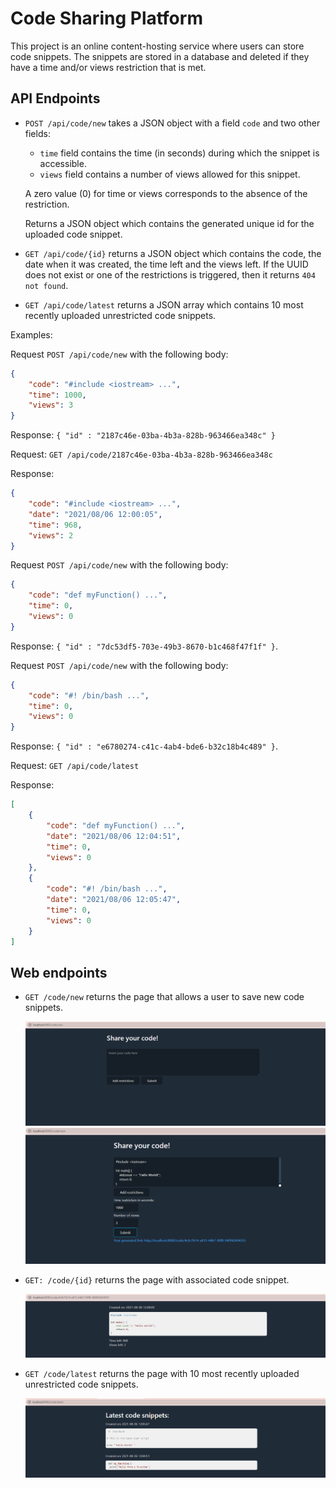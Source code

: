<h1>Code Sharing Platform</h1>

This project is an online content-hosting service where users can store code snippets. The snippets are stored in a database and deleted if they have a time and/or views restriction that is met.

<h2>API Endpoints</h2>

- `POST /api/code/new`  takes a JSON object with a field `code` and two other fields:

  -  `time` field contains the time (in seconds) during which the snippet is accessible.
  -  `views` field contains a number of views allowed for this snippet.

  A zero value (0) for time or views corresponds to the absence of the restriction.

  Returns a JSON object which contains the generated unique id for the uploaded code snippet.

- `GET /api/code/{id}` returns a JSON object which contains the code, the date when it was created, the time left and the views left. If the UUID does not exist or one of the restrictions is triggered, then it returns `404 not found`.

- `GET /api/code/latest` returns a JSON array which contains 10 most recently uploaded unrestricted code snippets.

Examples:

Request `POST /api/code/new` with the following body:

```json
{
    "code": "#include <iostream> ...",
    "time": 1000,
    "views": 3
}
```

Response: `{ "id" : "2187c46e-03ba-4b3a-828b-963466ea348c" }`

Request: `GET /api/code/2187c46e-03ba-4b3a-828b-963466ea348c`

Response:

```json
{
    "code": "#include <iostream> ...",
    "date": "2021/08/06 12:00:05",
    "time": 968,
    "views": 2
}
```

Request `POST /api/code/new` with the following body:

```json
{
    "code": "def myFunction() ...",
    "time": 0,
    "views": 0
}
```

Response: `{ "id" : "7dc53df5-703e-49b3-8670-b1c468f47f1f" }`.

Request `POST /api/code/new` with the following body:

```json
{
    "code": "#! /bin/bash ...",
    "time": 0,
    "views": 0
}
```

Response: `{ "id" : "e6780274-c41c-4ab4-bde6-b32c18b4c489" }`.

Request: `GET /api/code/latest`

Response:

```json
[
    {
        "code": "def myFunction() ...",
        "date": "2021/08/06 12:04:51",
        "time": 0,
        "views": 0
    },
    {
        "code": "#! /bin/bash ...",
        "date": "2021/08/06 12:05:47",
        "time": 0,
        "views": 0
    }
]
```

<h2>Web endpoints</h2>

- `GET /code/new` returns the page that allows a user to save new code snippets.

  <img src="/images/new1.PNG">

  <img src="/images/new2.PNG">

- `GET: /code/{id}` returns the page with associated code snippet.

  <img src="/images/id1.PNG">

- `GET /code/latest` returns the page with 10 most recently uploaded unrestricted code snippets.

  <img src="/images/latest1.PNG">

